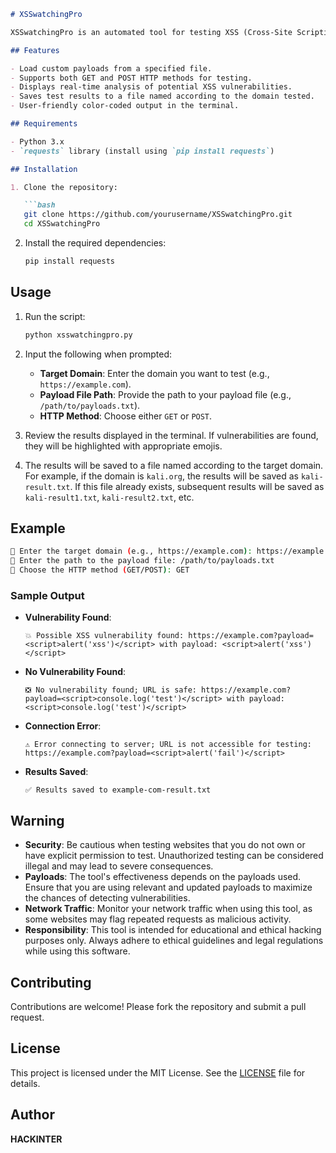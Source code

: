 ```markdown
# XSSwatchingPro

XSSwatchingPro is an automated tool for testing XSS (Cross-Site Scripting) vulnerabilities on specified domains. It allows users to check the security of web applications against common XSS attack vectors using customizable payloads.

## Features

- Load custom payloads from a specified file.
- Supports both GET and POST HTTP methods for testing.
- Displays real-time analysis of potential XSS vulnerabilities.
- Saves test results to a file named according to the domain tested.
- User-friendly color-coded output in the terminal.

## Requirements

- Python 3.x
- `requests` library (install using `pip install requests`)

## Installation

1. Clone the repository:

   ```bash
   git clone https://github.com/yourusername/XSSwatchingPro.git
   cd XSSwatchingPro
   ```

2. Install the required dependencies:

   ```bash
   pip install requests
   ```

## Usage

1. Run the script:

   ```bash
   python xsswatchingpro.py
   ```

2. Input the following when prompted:

   - **Target Domain**: Enter the domain you want to test (e.g., `https://example.com`).
   - **Payload File Path**: Provide the path to your payload file (e.g., `/path/to/payloads.txt`).
   - **HTTP Method**: Choose either `GET` or `POST`.

3. Review the results displayed in the terminal. If vulnerabilities are found, they will be highlighted with appropriate emojis.

4. The results will be saved to a file named according to the target domain. For example, if the domain is `kali.org`, the results will be saved as `kali-result.txt`. If this file already exists, subsequent results will be saved as `kali-result1.txt`, `kali-result2.txt`, etc.

## Example

```bash
🔗 Enter the target domain (e.g., https://example.com): https://example.com
📁 Enter the path to the payload file: /path/to/payloads.txt
📜 Choose the HTTP method (GET/POST): GET
```

### Sample Output

- **Vulnerability Found**:
  ```
  💥 Possible XSS vulnerability found: https://example.com?payload=<script>alert('xss')</script> with payload: <script>alert('xss')</script>
  ```

- **No Vulnerability Found**:
  ```
  ❎ No vulnerability found; URL is safe: https://example.com?payload=<script>console.log('test')</script> with payload: <script>console.log('test')</script>
  ```

- **Connection Error**:
  ```
  ⚠️ Error connecting to server; URL is not accessible for testing: https://example.com?payload=<script>alert('fail')</script>
  ```

- **Results Saved**:
  ```
  ✅ Results saved to example-com-result.txt
  ```

## Warning

- **Security**: Be cautious when testing websites that you do not own or have explicit permission to test. Unauthorized testing can be considered illegal and may lead to severe consequences.
- **Payloads**: The tool's effectiveness depends on the payloads used. Ensure that you are using relevant and updated payloads to maximize the chances of detecting vulnerabilities.
- **Network Traffic**: Monitor your network traffic when using this tool, as some websites may flag repeated requests as malicious activity.
- **Responsibility**: This tool is intended for educational and ethical hacking purposes only. Always adhere to ethical guidelines and legal regulations while using this software.

## Contributing

Contributions are welcome! Please fork the repository and submit a pull request.

## License

This project is licensed under the MIT License. See the [LICENSE](LICENSE) file for details.

## Author

**HACKINTER**
